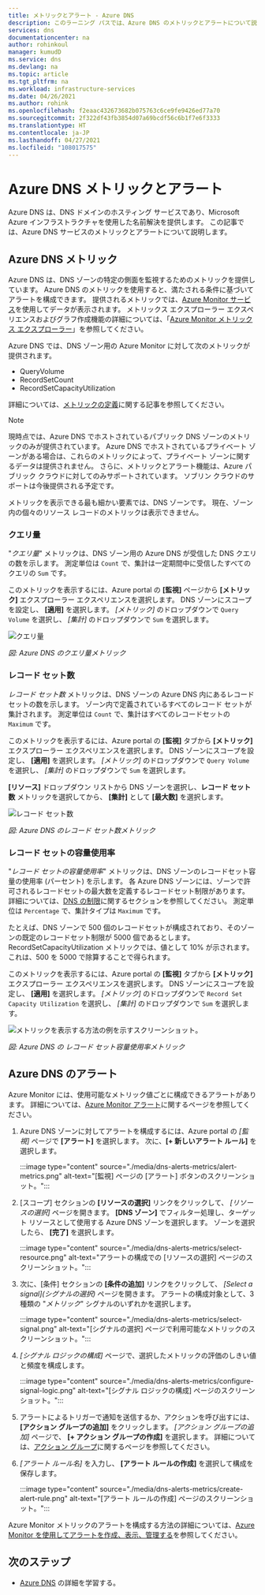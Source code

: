 ```yaml
---
title: メトリックとアラート - Azure DNS
description: このラーニング パスでは、Azure DNS のメトリックとアラートについて説明します。
services: dns
documentationcenter: na
author: rohinkoul
manager: kumudD
ms.service: dns
ms.devlang: na
ms.topic: article
ms.tgt_pltfrm: na
ms.workload: infrastructure-services
ms.date: 04/26/2021
ms.author: rohink
ms.openlocfilehash: f2eaac432673682b075763c6ce9fe9426ed77a70
ms.sourcegitcommit: 2f322df43fb3854d07a69bcdf56c6b1f7e6f3333
ms.translationtype: HT
ms.contentlocale: ja-JP
ms.lasthandoff: 04/27/2021
ms.locfileid: "108017575"
---
```

# <a name="azure-dns-metrics-and-alerts"></a>Azure DNS メトリックとアラート

Azure DNS は、DNS ドメインのホスティング サービスであり、Microsoft Azure インフラストラクチャを使用した名前解決を提供します。 この記事では、Azure DNS サービスのメトリックとアラートについて説明します。

## <a name="azure-dns-metrics"></a>Azure DNS メトリック

Azure DNS は、DNS ゾーンの特定の側面を監視するためのメトリックを提供しています。 Azure DNS のメトリックを使用すると、満たされる条件に基づいてアラートを構成できます。 提供されるメトリックでは、[Azure Monitor サービス](../azure-monitor/index.yml)を使用してデータが表示されます。 メトリックス エクスプローラー エクスペリエンスおよびグラフ作成機能の詳細については、「[Azure Monitor メトリックス エクスプローラー](../azure-monitor/essentials/metrics-charts.md)」を参照してください。 
 
Azure DNS では、DNS ゾーン用の Azure Monitor に対して次のメトリックが提供されます。

-   QueryVolume
-   RecordSetCount
-   RecordSetCapacityUtilization

詳細については、[メトリックの定義](../azure-monitor/essentials/metrics-supported.md#microsoftnetworkdnszones)に関する記事を参照してください。

>[!NOTE]
> 現時点では、Azure DNS でホストされているパブリック DNS ゾーンのメトリックのみが提供されています。 Azure DNS でホストされているプライベート ゾーンがある場合は、これらのメトリックによって、プライベート ゾーンに関するデータは提供されません。 さらに、メトリックとアラート機能は、Azure パブリック クラウドに対してのみサポートされています。 ソブリン クラウドのサポートは今後提供される予定です。 

メトリックを表示できる最も細かい要素では、DNS ゾーンです。 現在、ゾーン内の個々のリソース レコードのメトリックは表示できません。

### <a name="query-volume"></a>クエリ量

"*クエリ量*" メトリックは、DNS ゾーン用の Azure DNS が受信した DNS クエリの数を示します。 測定単位は `Count` で、集計は一定期間中に受信したすべてのクエリの `Sum` です。

このメトリックを表示するには、Azure portal の **[監視]** ページから **[メトリック]** エクスプローラー エクスペリエンスを選択します。 DNS ゾーンにスコープを設定し、 **[適用]** を選択します。 *[メトリック]* のドロップダウンで `Query Volume` を選択し、 *[集計]* のドロップダウンで `Sum` を選択します。

![クエリ量](./media/dns-alerts-metrics/dns-metrics-query-volume.png)

*図: Azure DNS のクエリ量メトリック*

### <a name="record-set-count"></a>レコード セット数

*レコード セット数* メトリックは、DNS ゾーンの Azure DNS 内にあるレコード セットの数を示します。 ゾーン内で定義されているすべてのレコード セットが集計されます。 測定単位は `Count` で、集計はすべてのレコードセットの `Maximum` です。

このメトリックを表示するには、Azure portal の **[監視]** タブから **[メトリック]** エクスプローラー エクスペリエンスを選択します。 DNS ゾーンにスコープを設定し、 **[適用]** を選択します。 *[メトリック]* のドロップダウンで `Query Volume` を選択し、 *[集計]* のドロップダウンで `Sum` を選択します。

**[リソース]** ドロップダウン リストから DNS ゾーンを選択し、**レコード セット数** メトリックを選択してから、 **[集計]** として **[最大数]** を選択します。 

![レコード セット数](./media/dns-alerts-metrics/dns-metrics-record-set-count.png)

*図: Azure DNS のレコード セット数メトリック*

### <a name="record-set-capacity-utilization"></a>レコード セットの容量使用率

"*レコード セットの容量使用率*" メトリックは、DNS ゾーンのレコードセット容量の使用率 (パーセント) を示します。 各 Azure DNS ゾーンには、ゾーンで許可されるレコードセットの最大数を定義するレコードセット制限があります。 詳細については、[DNS の制限](dns-zones-records.md#limits)に関するセクションを参照してください。 測定単位は `Percentage` で、集計タイプは `Maximum` です。

たとえば、DNS ゾーンで 500 個のレコードセットが構成されており、そのゾーンの既定のレコードセット制限が 5000 個であるとします。 RecordSetCapacityUtilization メトリックでは、値として 10% が示されます。これは、500 を 5000 で除算することで得られます。 

このメトリックを表示するには、Azure portal の **[監視]** タブから **[メトリック]** エクスプローラー エクスペリエンスを選択します。 DNS ゾーンにスコープを設定し、 **[適用]** を選択します。 *[メトリック]* のドロップダウンで `Record Set Capacity Utilization` を選択し、 *[集計]* のドロップダウンで `Sum` を選択します。 

![メトリックを表示する方法の例を示すスクリーンショット。](./media/dns-alerts-metrics/dns-metrics-record-set-capacity-uitlization.png)

*図: Azure DNS の レコード セット容量使用率メトリック*

## <a name="alerts-in-azure-dns"></a>Azure DNS のアラート

Azure Monitor には、使用可能なメトリック値ごとに構成できるアラートがあります。 詳細については、[Azure Monitor アラート](../azure-monitor/alerts/alerts-metric.md)に関するページを参照してください。

1. Azure DNS ゾーンに対してアラートを構成するには、Azure portal の *[監視]* ページで **[アラート]** を選択します。 次に、**[+ 新しいアラート ルール]** を選択します。

    :::image type="content" source="./media/dns-alerts-metrics/alert-metrics.png" alt-text="[監視] ページの [アラート] ボタンのスクリーンショット。":::


1. [スコープ] セクションの **[リソースの選択]** リンクをクリックして、 *[リソースの選択]* ページを開きます。 **[DNS ゾーン]** でフィルター処理し、ターゲット リソースとして使用する Azure DNS ゾーンを選択します。 ゾーンを選択したら、 **[完了]** を選択します。

    :::image type="content" source="./media/dns-alerts-metrics/select-resource.png" alt-text="アラートの構成での [リソースの選択] ページのスクリーンショット。":::

1. 次に、[条件] セクションの **[条件の追加]** リンクをクリックして、 *[Select a signal]\(シグナルの選択\)* ページを開きます。 アラートの構成対象として、3 種類の "*メトリック*" シグナルのいずれかを選択します。

    :::image type="content" source="./media/dns-alerts-metrics/select-signal.png" alt-text="[シグナルの選択] ページで利用可能なメトリックのスクリーンショット。":::

1. *[シグナル ロジックの構成]* ページで、選択したメトリックの評価のしきい値と頻度を構成します。

    :::image type="content" source="./media/dns-alerts-metrics/configure-signal-logic.png" alt-text="[シグナル ロジックの構成] ページのスクリーンショット。":::

1. アラートによるトリガーで通知を送信するか、アクションを呼び出すには、 **[アクション グループの追加]** をクリックします。 *[アクション グループの追加]* ページで、 **[+ アクション グループの作成]** を選択します。 詳細については、[アクション グループ](../azure-monitor/alerts/action-groups.md)に関するページを参照してください。

1. *[アラート ルール名]* を入力し、 **[アラート ルールの作成]** を選択して構成を保存します。

    :::image type="content" source="./media/dns-alerts-metrics/create-alert-rule.png" alt-text="[アラート ルールの作成] ページのスクリーンショット。":::

Azure Monitor メトリックのアラートを構成する方法の詳細については、[Azure Monitor を使用してアラートを作成、表示、管理する](../azure-monitor/alerts/alerts-metric.md)を参照してください。 

## <a name="next-steps"></a>次のステップ

- [Azure DNS](dns-overview.md) の詳細を学習する。

